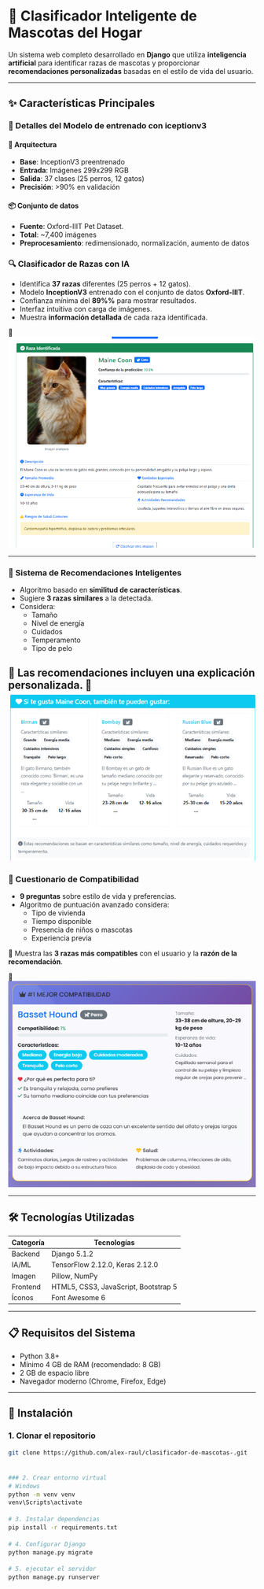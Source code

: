 # 🐾 Clasificador Inteligente de Mascotas del Hogar

Un sistema web completo desarrollado en **Django** que utiliza **inteligencia artificial** para identificar razas de mascotas y proporcionar **recomendaciones personalizadas** basadas en el estilo de vida del usuario.

---

## ✨ Características Principales
### 🤖 Detalles del Modelo de entrenado con iceptionv3
#### 🧠 Arquitectura
- **Base**: InceptionV3 preentrenado  
- **Entrada**: Imágenes 299x299 RGB  
- **Salida**: 37 clases (25 perros, 12 gatos)  
- **Precisión**: >90% en validación  

#### 📦 Conjunto de datos
- **Fuente**: Oxford-IIIT Pet Dataset.  
- **Total**: ~7,400 imágenes  
- **Preprocesamiento**: redimensionado, normalización, aumento de datos
### 🔍 Clasificador de Razas con IA
- Identifica **37 razas** diferentes (25 perros + 12 gatos).
- Modelo **InceptionV3** entrenado con el conjunto de datos **Oxford-IIIT**.
- Confianza mínima del **89%%** para mostrar resultados.
- Interfaz intuitiva con carga de imágenes.
- Muestra **información detallada** de cada raza identificada.

📸 **![Clasificador funcionando](capturas/clasificador.png)**

---

### 🧠 Sistema de Recomendaciones Inteligentes
- Algoritmo basado en **similitud de características**.
- Sugiere **3 razas similares** a la detectada.
- Considera:
  - Tamaño
  - Nivel de energía
  - Cuidados
  - Temperamento
  - Tipo de pelo

📎 Las recomendaciones incluyen una **explicación personalizada**.
📸 **![recomendador](capturas/recomendacion.png)**
---

### 📝 Cuestionario de Compatibilidad
- **9 preguntas** sobre estilo de vida y preferencias.
- Algoritmo de puntuación avanzado considera:
  - Tipo de vivienda
  - Tiempo disponible
  - Presencia de niños o mascotas
  - Experiencia previa

🎯 Muestra las **3 razas más compatibles** con el usuario y la **razón de la recomendación**.

📸 **![recomendador](capturas/compatibilidad.png)**

---


## 🛠️ Tecnologías Utilizadas

| Categoría        | Tecnologías                         |
|------------------|-------------------------------------|
| Backend          | Django 5.1.2                        |
| IA/ML            | TensorFlow 2.12.0, Keras 2.12.0     |
| Imagen           | Pillow, NumPy                      |
| Frontend         | HTML5, CSS3, JavaScript, Bootstrap 5 |
| Íconos           | Font Awesome 6                      |

---

## 📋 Requisitos del Sistema

- Python 3.8+
- Mínimo 4 GB de RAM (recomendado: 8 GB)
- 2 GB de espacio libre
- Navegador moderno (Chrome, Firefox, Edge)

---

## 🚀 Instalación

### 1. Clonar el repositorio

```bash
git clone https://github.com/alex-raul/clasificador-de-mascotas-.git


### 2. Crear entorno virtual
# Windows
python -m venv venv
venv\Scripts\activate

# 3. Instalar dependencias
pip install -r requirements.txt

# 4. Configurar Django
python manage.py migrate

# 5. ejecutar el servidor
python manage.py runserver


